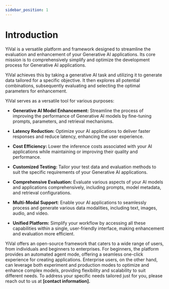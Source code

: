 ```yaml
---
sidebar_position: 1
---
```


# Introduction

YiVal is a versatile platform and framework designed to streamline the evaluation and enhancement of your Generative AI applications. Its core mission is to comprehensively simplify and optimize the development process for Generative AI applications. 

YiVal achieves this by taking a generative AI task and utilizing it to generate data tailored for a specific objective. It then explores all potential combinations, subsequently evaluating and selecting the optimal parameters for enhancement.

YiVal serves as a versatile tool for various purposes:

- **Generative AI Model Enhancement:** Streamline the process of improving the performance of Generative AI models by fine-tuning prompts, parameters, and retrieval mechanisms.

- **Latency Reduction:** Optimize your AI applications to deliver faster responses and reduce latency, enhancing the user experience.

- **Cost Efficiency:** Lower the inference costs associated with your AI applications while maintaining or improving their quality and performance.

- **Customized Testing:** Tailor your test data and evaluation methods to suit the specific requirements of your Generative AI applications.

- **Comprehensive Evaluation:** Evaluate various aspects of your AI models and applications comprehensively, including prompts, model metadata, and retrieval configurations.

- **Multi-Modal Support**: Enable your AI applications to seamlessly process and generate various data modalities, including text, images, audio, and video.

- **Unified Platform:** Simplify your workflow by accessing all these capabilities within a single, user-friendly interface, making enhancement and evaluation more efficient.

YiVal offers an open-source framework that caters to a wide range of users, from individuals and beginners to enterprises. For beginners, the platform provides an automated agent mode, offering a seamless one-click experience for creating applications. Enterprise users, on the other hand, can leverage both experiment and production modes to optimize and enhance complex models, providing flexibility and scalability to suit different needs. To address your specific needs tailored just for you, please reach out to us at **[contact information].**